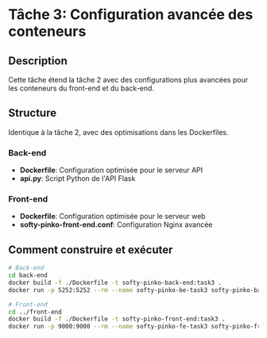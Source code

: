 # Tâche 3: Configuration avancée des conteneurs

## Description
Cette tâche étend la tâche 2 avec des configurations plus avancées pour les conteneurs du front-end et du back-end.

## Structure
Identique à la tâche 2, avec des optimisations dans les Dockerfiles.

### Back-end
- **Dockerfile**: Configuration optimisée pour le serveur API
- **api.py**: Script Python de l'API Flask

### Front-end
- **Dockerfile**: Configuration optimisée pour le serveur web
- **softy-pinko-front-end.conf**: Configuration Nginx avancée

## Comment construire et exécuter
```bash
# Back-end
cd back-end
docker build -f ./Dockerfile -t softy-pinko-back-end:task3 .
docker run -p 5252:5252 --rm --name softy-pinko-be-task3 softy-pinko-back-end:task3

# Front-end
cd ../front-end
docker build -f ./Dockerfile -t softy-pinko-front-end:task3 .
docker run -p 9000:9000 --rm --name softy-pinko-fe-task3 softy-pinko-front-end:task3
```
